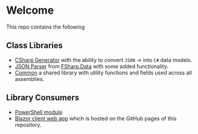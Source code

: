 # Welcome

This repo contains the following
## Class Libraries
* [CSharp Generator](https://github.com/inputfalken/TemplateFactory/tree/master/src/libs/generators/CSharp) with the ability to convert `JSON` -> into `C#` data models.
* [JSON Parser](https://github.com/inputfalken/JSON2Class/tree/master/src/libs/JsonParser) from [FSharp.Data](https://www.nuget.org/packages/FSharp.Data) with some added functionality.
* [Common](https://github.com/inputfalken/JSON2Class/tree/master/src/libs/Common) a shared library with utility functions and fields used across all assemblies.

## Library Consumers
* [PowerShell module](https://github.com/inputfalken/TemplateFactory/tree/master/src/apps/PowerShellModule)
* [Blazor client web app](https://github.com/inputfalken/TemplateFactory/tree/master/src/apps/GitHubPage) which is hosted on the GitHub pages of this repository.
